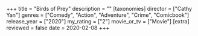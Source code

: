 +++
title = "Birds of Prey"
description = ""
[taxonomies]
director = ["Cathy Yan"] 
genres = ["Comedy", "Action", "Adventure", "Crime", "Comicbook"]
release_year = ["2020"]
my_rating = ["2"]
movie_or_tv = ["Movie"]
[extra]
reviewed = false
date = 2020-02-08
+++

